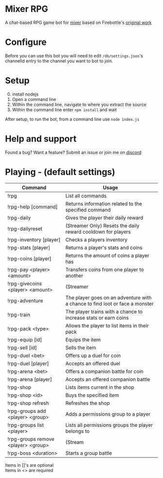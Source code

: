 # Mixer RPG  
A chat-based RPG game bot for [mixer](https://mixer.com) based on Firebottle's [original work](https://github.com/firebottle/mixer-rpg)

# Configure
Before you can use this bot you will need to edit `/db/settings.json`'s channelId entry to the channel you want to bot to join.

# Setup
0. install nodejs  
2. Open a command line
3. Within the command line, navigate to where you extract the source
4. Within the command line enter `npm install` and wait

After setup, to run the bot, from a command line use `node index.js`

# Help and support
Found a bug? Want a feature? Submit an issue or join me on [discord](https://discord.gg/sRTY4hE)

# Playing - (default settings)
| **Command**                             | **Usage**                                                                    |
|-----------------------------------------|------------------------------------------------------------------------------|
| !rpg                                    | List all commands                                                            |
| !rpg-help [command]                     | Returns information related to the specified command                         |
| !rpg-daily                              | Gives the player their daily reward                                          |
| !rpg-dailyreset                         | (Streamer Only) Resets the daily reward cooldown for players                 |
| !rpg-inventory [player]                 | Checks a players inventory                                                   |
| !rpg-stats [player]                     | Returns a player's stats and coins                                           |
| !rpg-coins [player]                     | Returns the amount of coins a player has                                     |
| !rpg-pay \<player\> \<amount\>          | Transfers coins from one player to another                                   |
| !rpg-givecoins \<player\> \<amount\>    | (Streamer|Mod only) Gives a player coins                                     |
| !rpg-adventure                          | The player goes on an adventure with a chance to find loot or face a monster |
| !rpg-train                              | The player trains with a chance to increase stats or earn coins              |
| !rpg-pack \<type\>                      | Allows the player to list items in their pack                                |
| !rpg-equip [id]                         | Equips the item                                                              |
| !rpg-sell [id]                          | Sells the item                                                               |
| !rpg-duel \<bet\>                       | Offers up a duel for coin                                                    |
| !rpg-duel [player]                      | Accepts an offered duel                                                      |
| !rpg-arena \<bet\>                      | Offers a companion battle for coin                                           |
| !rpg-arena [player]                     | Accepts an offered companion battle                                          |
| !rpg-shop                               | Lists items current in the shop                                              |
| !rpg-shop \<id\>                        | Buys the specified item                                                      |
| !rpg-shop refresh                       | Refreshes the shop                                                           |
| !rpg-groups add \<player\> \<group\>    | Adds a permissions group to a player                                         |
| !rpg-groups list \<player\>             | Lists all permissions groups the player belongs to                           |
| !rpg-groups remove \<player\> \<group\> | (Stream|Mod only) Removes a specified permission group from a player         |
| !rpg-boss \<duration\>                  | Starts a group battle                                                        |

Items in []'s are optional  
Items in \<\> are required